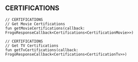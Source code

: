 ## CERTIFICATIONS

    // CERTIFICATIONS
    // Get Movie Certifications
    fun getMovieCertifications(callback: FrogoResponseCallback<Certifications<CertificationMovie>>)

    // CERTIFICATIONS
    // Get TV Certifications
    fun getTvCertifications(callback: FrogoResponseCallback<Certifications<CertificationTv>>)